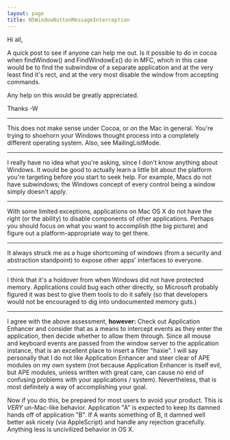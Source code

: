 ```yaml
---
layout: page
title: NSWindowButtonMessageInterception
---
```


Hi all,


A quick post to see if anyone can help me out. 
Is it possible to do in cocoa when findWindow() and FindWindowEx() do in MFC, which in this case would be to find the subwindow of a separate application and at the very least find it's rect, and at the very  most disable the window from accepting commands.

Any help on this would be greatly appreciated.



Thanks 
-W

----

This does not make sense under Cocoa, or on the Mac in general.  You're trying to shoehorn your Windows thought process into a completely different operating system.  Also, see MailingListMode.

----

I really have no idea what you're asking, since I don't know anything about Windows. It would be good to actually learn a little bit about the platform you're targeting before you start to seek help. For example, Macs do not have subwindows; the Windows concept of every control being a window simply doesn't apply.

----

With some limited exceptions, applications on Mac OS X do not have the right (or the ability) to disable components of other applications. Perhaps you should focus on what you want to accomplish (the big picture) and figure out a platform-appropriate way to get there.

----

It always struck me as a huge shortcoming of windows (from a security and abstraction standpoint) to expose other apps' interfaces to everyone.

----

I think that it's a holdover from when Windows did not have protected memory. Applications could bug each other directly, so Microsoft probably figured it was best to give them tools to do it safely (so that developers would not be encouraged to dig into undocumented memory guts.)

----

I agree with the above assessment, **however:** Check out Application Enhancer and consider that as a means to intercept events as they enter the application, then decide whether to allow them through. Since all mouse and keyboard events are passed from the window server to the application instance, that is an excellent place to insert a filter "haxie". I will say personally that I do not like Application Enhancer and steer clear of APE modules on my own system (not because Application Enhancer is itself evil, but APE modules, unless written with great care, can cause no end of confusing problems with your applications / system). Nevertheless, that is most definitely a way of accomplishing your goal.

Now if you do this, be prepared for most users to avoid your product. This is *VERY* un-Mac-like behavior. Application "A" is expected to keep its damned hands off of application "B". If A wants something of B, it damned well better ask nicely (via AppleScript) and handle any rejection gracefully. Anything less is uncivilized behavior in OS X.

